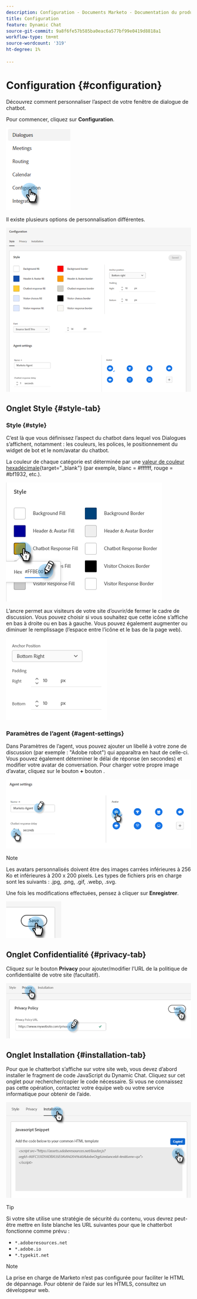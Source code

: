 ```yaml
---
description: Configuration - Documents Marketo - Documentation du produit
title: Configuration
feature: Dynamic Chat
source-git-commit: 9a8f6fe57b585ba0eac6a577bf99e0419d8818a1
workflow-type: tm+mt
source-wordcount: '319'
ht-degree: 1%

---
```


# Configuration {#configuration}

Découvrez comment personnaliser l’aspect de votre fenêtre de dialogue de chatbot.

Pour commencer, cliquez sur **Configuration**.

![](assets/configuration-1.png)

Il existe plusieurs options de personnalisation différentes.

![](assets/configuration-2.png)

## Onglet Style {#style-tab}

### Style {#style}

C’est là que vous définissez l’aspect du chatbot dans lequel vos Dialogues s’affichent, notamment : les couleurs, les polices, le positionnement du widget de bot et le nom/avatar du chatbot.

La couleur de chaque catégorie est déterminée par une [valeur de couleur hexadécimale](https://color.adobe.com/create/color-wheel){target="_blank"} (par exemple, blanc = #ffffff, rouge = #bf1932, etc.).

![](assets/configuration-3.png)

L’ancre permet aux visiteurs de votre site d’ouvrir/de fermer le cadre de discussion. Vous pouvez choisir si vous souhaitez que cette icône s’affiche en bas à droite ou en bas à gauche. Vous pouvez également augmenter ou diminuer le remplissage (l’espace entre l’icône et le bas de la page web).

![](assets/configuration-4.png)

### Paramètres de l’agent {#agent-settings}

Dans Paramètres de l’agent, vous pouvez ajouter un libellé à votre zone de discussion (par exemple : &quot;Adobe robot&quot;) qui apparaîtra en haut de celle-ci. Vous pouvez également déterminer le délai de réponse (en secondes) et modifier votre avatar de conversation. Pour charger votre propre image d’avatar, cliquez sur le bouton **+** bouton .

![](assets/configuration-5.png)

>[!NOTE]
>
>Les avatars personnalisés doivent être des images carrées inférieures à 256 Ko et inférieures à 200 x 200 pixels. Les types de fichiers pris en charge sont les suivants : .jpg, .png, .gif, .webp, .svg.

Une fois les modifications effectuées, pensez à cliquer sur **Enregistrer**.

![](assets/configuration-6.png)

## Onglet Confidentialité {#privacy-tab}

Cliquez sur le bouton **Privacy** pour ajouter/modifier l’URL de la politique de confidentialité de votre site (facultatif).

![](assets/configuration-7.png)

## Onglet Installation {#installation-tab}

Pour que le chatterbot s’affiche sur votre site web, vous devez d’abord installer le fragment de code JavaScript du Dynamic Chat. Cliquez sur cet onglet pour rechercher/copier le code nécessaire. Si vous ne connaissez pas cette opération, contactez votre équipe web ou votre service informatique pour obtenir de l’aide.

![](assets/configuration-8.png)

>[!TIP]
>
>Si votre site utilise une stratégie de sécurité du contenu, vous devrez peut-être mettre en liste blanche les URL suivantes pour que le chatterbot fonctionne comme prévu :
>
>* `*.adoberesources.net`
>* `*.adobe.io`
>* `*.typekit.net`

>[!NOTE]
>
>La prise en charge de Marketo n’est pas configurée pour faciliter le HTML de dépannage. Pour obtenir de l’aide sur les HTMLS, consultez un développeur web.
